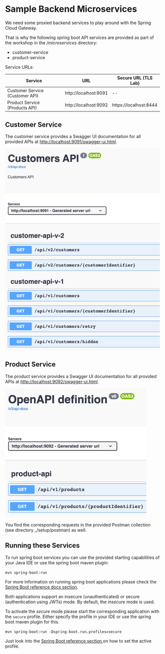 # Sample Backend Microservices

We need some proxied backend services to play around with the Spring Cloud Gateway.

That is why the following spring boot API services are provided as part of the workshop in the _/microservices_ directory:

* customer-service
* product-service

Service URLs:

| Service                         | URL                   | Secure URL (TLS Lab)   |
|---------------------------------|-----------------------|------------------------|
| Customer Service (Customer API) | http://localhost:9091 | --                     |
| Product Service (Products API)  | http://localhost:9092 | https://localhost:8444 |

## Customer Service

The customer service provides a Swagger UI documentation for all provided APIs at [http://localhost:9091/swagger-ui.html](http://localhost:9091/swagger-ui.html).

![Customer Service API](images/swagger_customer-service.png)

## Product Service

The product service provides a Swagger UI documentation for all provided APIs at [http://localhost:9092/swagger-ui.html](http://localhost:9092/swagger-ui.html).

![Product Service API](images/swagger_product-service.png)

You find the corresponding requests in the provided Postman collection (see directory _/setup/postman) as well.

## Running these Services

To run spring boot services you can use the provided starting capabilities of your Java IDE or use the spring boot maven plugin:

`mvn spring-boot:run`

For more information on running spring boot applications please check the [Spring Boot reference docs section](https://docs.spring.io/spring-boot/docs/current/reference/html/using.html#using.running-your-application).

Both applications support an insecure (unauthenticated) or secure (authentication using JWTs) mode. 
By default, the _insecure_ mode is used.

To activate the _secure_ mode please start the corresponding application with the `secure` profile.
Either specify the profile in your IDE or use the spring boot maven plugin for this.

`mvn spring-boot:run -Dspring-boot.run.profiles=secure`

Just look into the [Spring Boot reference section ](https://docs.spring.io/spring-boot/docs/current/reference/html/howto.html#howto.properties-and-configuration.set-active-spring-profiles) on how to set the active profile.
